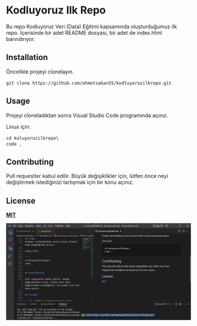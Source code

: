 # Kodluyoruz Ilk Repo

Bu repo Kodluyoruz Veri (Data) Eğitimi kapsamında oluşturduğumuz ilk repo. İçerisinde bir adet README dosyası, bir adet de index.html barındırıyor.
## Installation
Öncelikle projeyi clonelayın.

```
git clone https://github.com/ahmetsaban55/kodluyoruzilkrepo.git
```

## Usage
Projeyi cloneladıktan sonra Visual Studio Code programında açınız.

Linux için:

```
cd koluyoruzilkrepo\
code ,
```

## Contributing

Pull requestler kabul edilir. Büyük değişiklikler için, lütfen önce neyi değiştirmek istediğinizi tartışmak için bir konu açınız.

## License

[__MIT__](https://choosealicense.com/licenses/mit/)

![proje foto](proje_foto.PNG)


